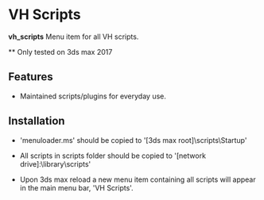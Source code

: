 VH Scripts
=====================================================

**vh_scripts** Menu item for all VH scripts.

** Only tested on 3ds max 2017

Features
----------

- Maintained scripts/plugins for everyday use.

Installation
--------------

- 'menuloader.ms' should be copied to '[3ds max root]\\scripts\\Startup'
- All scripts in scripts folder should be copied to '[network drive]:\\library\\scripts'

- Upon 3ds max reload a new menu item containing all scripts will appear in the main menu bar, 'VH Scripts'.
